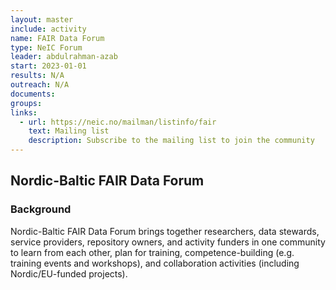 ```yaml
---
layout: master
include: activity
name: FAIR Data Forum
type: NeIC Forum
leader: abdulrahman-azab
start: 2023-01-01
results: N/A
outreach: N/A
documents:
groups:
links:
  - url: https://neic.no/mailman/listinfo/fair
    text: Mailing list
    description: Subscribe to the mailing list to join the community
---
```


## Nordic-Baltic FAIR Data Forum


### Background

Nordic-Baltic FAIR Data Forum brings together researchers, data stewards, service providers, repository owners, and activity funders in one community to learn from each other, plan for training, competence-building (e.g. training events and workshops), and collaboration activities (including Nordic/EU-funded projects).
